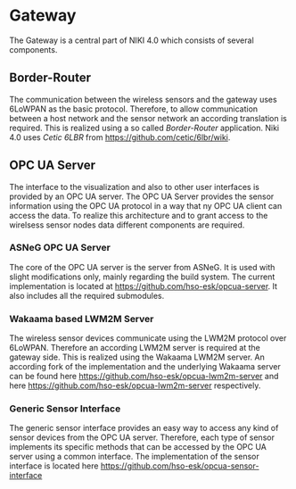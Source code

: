 # Gateway
The Gateway is a central part of NIKI 4.0 which consists of several components.

## Border-Router
The communication between the wireless sensors and the gateway uses 6LoWPAN as the basic protocol. Therefore, to allow communication between a host network and the sensor network an according translation is required. This is realized using a so called _Border-Router_ application. Niki 4.0 uses _Cetic 6LBR_ from https://github.com/cetic/6lbr/wiki.

## OPC UA Server
The interface to the visualization and also to other user interfaces is provided by an OPC UA server. The OPC UA Server provides the sensor information using the OPC UA protocol in a way that ny OPC UA client can access the data. To realize this architecture and to grant access to the wirelsess sensor nodes data different components are required.
### ASNeG OPC UA Server
The core of the OPC UA server is the server from ASNeG. It is used with slight modifications only, mainly regarding the build system. The current implementation is located at https://github.com/hso-esk/opcua-server. It also includes all the required submodules.
### Wakaama based LWM2M Server
The wireless sensor devices communicate using the LWM2M protocol over 6LoWPAN. Therefore an according LWM2M server is required at the gateway side. This is realized using the Wakaama LWM2M server. An according fork of the implementation and the underlying Wakaama server can be found here https://github.com/hso-esk/opcua-lwm2m-server and here https://github.com/hso-esk/opcua-lwm2m-server respectively.

### Generic Sensor Interface
The generic sensor interface provides an easy way to access any kind of sensor devices from the OPC UA server. Therefore, each type of sensor implements its specific methods that can be accessed by the OPC UA server using a common interface. The implementation of the sensor interface is located here https://github.com/hso-esk/opcua-sensor-interface